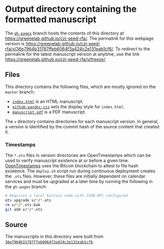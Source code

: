 # Output directory containing the formatted manuscript

The [`gh-pages`](https://github.com/greenelab/czi-seed-rfa/tree/gh-pages) branch hosts the contents of this directory at https://greenelab.github.io/czi-seed-rfa/.
The permalink for this webpage version is https://greenelab.github.io/czi-seed-rfa/v/36e7964b31787ffeb6064f3a424c2e131eab1cf6/.
To redirect to the permalink for the latest manuscript version at anytime, use the link https://greenelab.github.io/czi-seed-rfa/v/freeze/.

## Files

This directory contains the following files, which are mostly ignored on the `master` branch:

+ [`index.html`](index.html) is an HTML manuscript.
+ [`github-pandoc.css`](github-pandoc.css) sets the display style for `index.html`.
+ [`manuscript.pdf`](manuscript.pdf) is a PDF manuscript.

The `v` directory contains directories for each manuscript version.
In general, a version is identified by the commit hash of the source content that created it.

### Timestamps

The `*.ots` files in version directories are OpenTimestamps which can be used to verify manuscript existence at or before a given time.
[OpenTimestamps](https://opentimestamps.org/) uses the Bitcoin blockchain to attest to file hash existence.
The `deploy.sh` script run during continuous deployment creates the `.ots` files.
However, these files are initially dependent on calendar services and must be upgraded at a later time by running the following in the `gh-pages` branch:

```sh
# Requires a local bitcoin node with JSON-RPC configured
ots upgrade v/*/*.ots
rm v/*/*.ots.bak
git add v/*/*.ots
```

## Source

The manuscripts in this directory were built from
[`36e7964b31787ffeb6064f3a424c2e131eab1cf6`](https://github.com/greenelab/czi-seed-rfa/commit/36e7964b31787ffeb6064f3a424c2e131eab1cf6).

